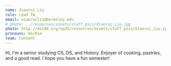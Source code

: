 ```yaml
---
name: Xiaorui Liu
role: Lead TA
email: xiaoruiliu@berkeley.edu 
# photo: ../resources/assets/staff_pics/Xiaorui_Liu.jpg
photo: http://ds100.org/sp25/resources/assets/staff_pics/Xiaorui_Liu.jpg
pronouns: He/Him
team: Content
---
```

Hi, I'm a senior studying CS, DS, and History. Enjoyer of cooking, pastries, and a good read. I hope you have a fun semester! 